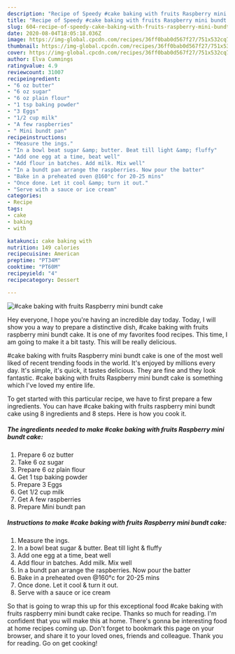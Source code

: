 ```yaml
---
description: "Recipe of Speedy #cake baking with fruits Raspberry mini bundt cake"
title: "Recipe of Speedy #cake baking with fruits Raspberry mini bundt cake"
slug: 604-recipe-of-speedy-cake-baking-with-fruits-raspberry-mini-bundt-cake
date: 2020-08-04T18:05:18.036Z
image: https://img-global.cpcdn.com/recipes/36ff0bab0d567f27/751x532cq70/cake-baking-with-fruits-raspberry-mini-bundt-cake-recipe-main-photo.jpg
thumbnail: https://img-global.cpcdn.com/recipes/36ff0bab0d567f27/751x532cq70/cake-baking-with-fruits-raspberry-mini-bundt-cake-recipe-main-photo.jpg
cover: https://img-global.cpcdn.com/recipes/36ff0bab0d567f27/751x532cq70/cake-baking-with-fruits-raspberry-mini-bundt-cake-recipe-main-photo.jpg
author: Elva Cummings
ratingvalue: 4.9
reviewcount: 31007
recipeingredient:
- "6 oz butter"
- "6 oz sugar"
- "6 oz plain flour"
- "1 tsp baking powder"
- "3 Eggs"
- "1/2 cup milk"
- "A few raspberries"
- " Mini bundt pan"
recipeinstructions:
- "Measure the ings."
- "In a bowl beat sugar &amp; butter. Beat till light &amp; fluffy"
- "Add one egg at a time, beat well"
- "Add flour in batches. Add milk. Mix well"
- "In a bundt pan arrange the raspberries. Now pour the batter"
- "Bake in a preheated oven @160°c for 20-25 mins"
- "Once done. Let it cool &amp; turn it out."
- "Serve with a sauce or ice cream"
categories:
- Recipe
tags:
- cake
- baking
- with

katakunci: cake baking with 
nutrition: 149 calories
recipecuisine: American
preptime: "PT34M"
cooktime: "PT60M"
recipeyield: "4"
recipecategory: Dessert

---
```



![#cake baking with fruits Raspberry mini bundt cake](https://img-global.cpcdn.com/recipes/36ff0bab0d567f27/751x532cq70/cake-baking-with-fruits-raspberry-mini-bundt-cake-recipe-main-photo.jpg)

Hey everyone, I hope you're having an incredible day today. Today, I will show you a way to prepare a distinctive dish, #cake baking with fruits raspberry mini bundt cake. It is one of my favorites food recipes. This time, I am going to make it a bit tasty. This will be really delicious.



#cake baking with fruits Raspberry mini bundt cake is one of the most well liked of recent trending foods in the world. It's enjoyed by millions every day. It's simple, it's quick, it tastes delicious. They are fine and they look fantastic. #cake baking with fruits Raspberry mini bundt cake is something which I've loved my entire life.


To get started with this particular recipe, we have to first prepare a few ingredients. You can have #cake baking with fruits raspberry mini bundt cake using 8 ingredients and 8 steps. Here is how you cook it.

<!--inarticleads1-->

##### The ingredients needed to make #cake baking with fruits Raspberry mini bundt cake:

1. Prepare 6 oz butter
1. Take 6 oz sugar
1. Prepare 6 oz plain flour
1. Get 1 tsp baking powder
1. Prepare 3 Eggs
1. Get 1/2 cup milk
1. Get A few raspberries
1. Prepare  Mini bundt pan




<!--inarticleads2-->

##### Instructions to make #cake baking with fruits Raspberry mini bundt cake:

1. Measure the ings.
1. In a bowl beat sugar &amp; butter. Beat till light &amp; fluffy
1. Add one egg at a time, beat well
1. Add flour in batches. Add milk. Mix well
1. In a bundt pan arrange the raspberries. Now pour the batter
1. Bake in a preheated oven @160°c for 20-25 mins
1. Once done. Let it cool &amp; turn it out.
1. Serve with a sauce or ice cream




So that is going to wrap this up for this exceptional food #cake baking with fruits raspberry mini bundt cake recipe. Thanks so much for reading. I'm confident that you will make this at home. There's gonna be interesting food at home recipes coming up. Don't forget to bookmark this page on your browser, and share it to your loved ones, friends and colleague. Thank you for reading. Go on get cooking!
